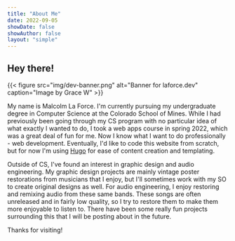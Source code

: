 ```yaml
---
title: "About Me"
date: 2022-09-05
showDate: false
showAuthor: false
layout: "simple"
---
```


## Hey there!

{{< figure
    src="img/dev-banner.png"
    alt="Banner for laforce.dev"
    caption="Image by Grace W"
    >}}

My name is Malcolm La Force. I'm currently pursuing my undergraduate degree in Computer Science at the Colorado School of Mines. While I had previously been going through my CS program with no particular idea of what exactly I wanted to do, I took a web apps course in spring 2022, which was a great deal of fun for me. Now I know what I want to do professionally - web development. Eventually, I'd like to code this website from scratch, but for now I'm using [Hugo](https://gohugo.io/) for ease of content creation and templating.

Outside of CS, I've found an interest in graphic design and audio engineering. My graphic design projects are mainly vintage poster restorations from musicians that I enjoy, but I'll sometimes work with my SO to create original designs as well. For audio engineering, I enjoy restoring and remixing audio from these same bands. These songs are often unreleased and in fairly low quality, so I try to restore them to make them more enjoyable to listen to. There have been some really fun projects surrounding this that I will be posting about in the future.

Thanks for visiting!
